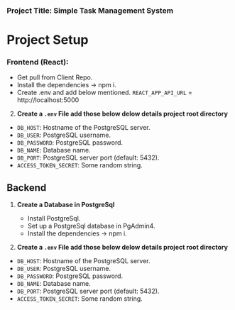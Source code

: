 ### **Project Title**: Simple Task Management System



# Project Setup
### **Frontend (React)**:
  - Get pull from Client Repo.
  - Install the dependencies -> npm i.
  - Create .env and add below mentioned.
`REACT_APP_API_URL` = http://localhost:5000


2. **Create a `.env` File add those below delow details project root directory**
  - `DB_HOST`: Hostname of the PostgreSQL server.
  - `DB_USER`: PostgreSQL username.
  - `DB_PASSWORD`: PostgreSQL password.
  - `DB_NAME`: Database name.
  - `DB_PORT`: PostgreSQL server port (default: 5432).
  - `ACCESS_TOKEN_SECRET`: Some random string.



## Backend

1. **Create a Database in PostgreSql**
    - Install PostgreSql.
   - Set up a PostgreSql database in PgAdmin4.
   - Install the dependencies -> npm i.


2. **Create a `.env` File add those below delow details project root directory**
  - `DB_HOST`: Hostname of the PostgreSQL server.
  - `DB_USER`: PostgreSQL username.
  - `DB_PASSWORD`: PostgreSQL password.
  - `DB_NAME`: Database name.
  - `DB_PORT`: PostgreSQL server port (default: 5432).
  - `ACCESS_TOKEN_SECRET`: Some random string.



